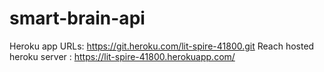 # smart-brain-api

Heroku app URLs:
https://git.heroku.com/lit-spire-41800.git
Reach hosted heroku server : https://lit-spire-41800.herokuapp.com/
